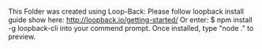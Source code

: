 This Folder was created using Loop-Back:
Please follow loopback install guide show here: http://loopback.io/getting-started/
  Or enter: $ npm install -g loopback-cli into your commend prompt.
Once installed, type "node ." to preview.
